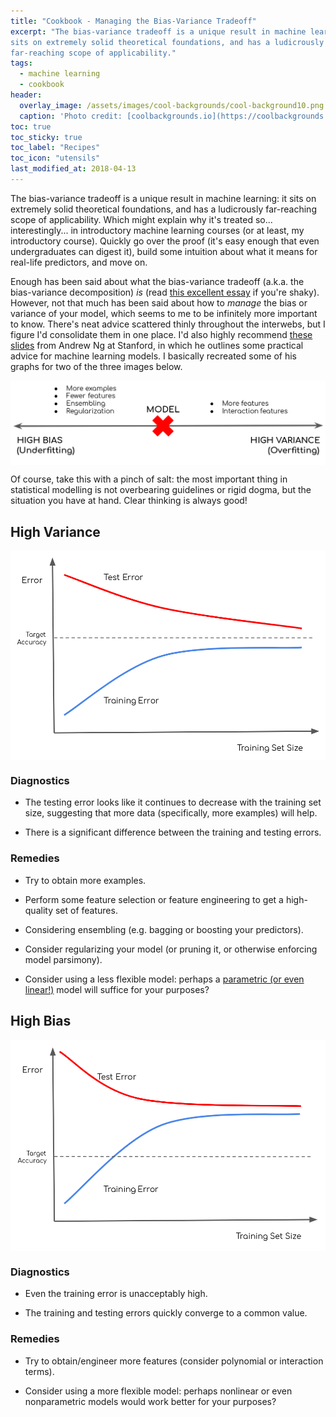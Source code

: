 ```yaml
---
title: "Cookbook - Managing the Bias-Variance Tradeoff"
excerpt: "The bias-variance tradeoff is a unique result in machine learning: it
sits on extremely solid theoretical foundations, and has a ludicrously
far-reaching scope of applicability."
tags:
  - machine learning
  - cookbook
header:
  overlay_image: /assets/images/cool-backgrounds/cool-background10.png
  caption: 'Photo credit: [coolbackgrounds.io](https://coolbackgrounds.io/)'
toc: true
toc_sticky: true
toc_label: "Recipes"
toc_icon: "utensils"
last_modified_at: 2018-04-13
---
```


The bias-variance tradeoff is a unique result in machine learning: it sits on
extremely solid theoretical foundations, and has a ludicrously far-reaching
scope of applicability. Which might explain why it's treated so...
interestingly... in introductory machine learning courses (or at least, my
introductory course). Quickly go over the proof (it's easy enough that even
undergraduates can digest it), build some intuition about what it means for
real-life predictors, and move on.

Enough has been said about what the bias-variance tradeoff (a.k.a. the
bias-variance decomposition) _is_ (read
[this excellent essay](http://scott.fortmann-roe.com/docs/BiasVariance.html) if
you're shaky). However, not that much has been said about how to _manage_ the
bias or variance of your model, which seems to me to be infinitely more
important to know. There's neat advice scattered thinly throughout
the interwebs, but I figure I'd consolidate them in one place. I'd also highly
recommend [these slides](http://cs229.stanford.edu/materials/ML-advice.pdf) from
Andrew Ng at Stanford, in which he outlines some practical advice for machine
learning models. I basically recreated some of his graphs for two of the three
images below.

<a href="https://raw.githubusercontent.com/eigenfoo/eigenfoo.xyz/master/assets/images/bias-variance.png"><img align="middle" src="https://raw.githubusercontent.com/eigenfoo/eigenfoo.xyz/master/assets/images/bias-variance.png"></a>

Of course, take this with a pinch of salt: the most important thing in
statistical modelling is not overbearing guidelines or rigid dogma, but the
situation you have at hand. Clear thinking is always good!

## High Variance

<a href="https://raw.githubusercontent.com/eigenfoo/eigenfoo.xyz/master/assets/images/high-variance.png"><img align="middle" src="https://raw.githubusercontent.com/eigenfoo/eigenfoo.xyz/master/assets/images/high-variance.png"></a>

### Diagnostics

- The testing error looks like it continues to decrease with the
  training set size, suggesting that more data (specifically, more examples)
  will help.

- There is a significant difference between the training and testing errors.

### Remedies

- Try to obtain more examples.

- Perform some feature selection or feature engineering to get a high-quality
  set of features.

- Considering ensembling (e.g. bagging or boosting your predictors).

- Consider regularizing your model (or pruning it, or otherwise enforcing
  model parsimony).

- Consider using a less flexible model: perhaps a [parametric (or even
  linear!)](https://www.youtube.com/watch?v=68ABAU_V8qI) model will suffice for
  your purposes?

## High Bias

<a href="https://raw.githubusercontent.com/eigenfoo/eigenfoo.xyz/master/assets/images/high-bias.png"><img align="middle" src="https://raw.githubusercontent.com/eigenfoo/eigenfoo.xyz/master/assets/images/high-bias.png"></a>

### Diagnostics

- Even the training error is unacceptably high.

- The training and testing errors quickly converge to a common value.

### Remedies

- Try to obtain/engineer more features (consider polynomial or interaction terms).

- Consider using a more flexible model: perhaps nonlinear or even nonparametric
  models would work better for your purposes?
